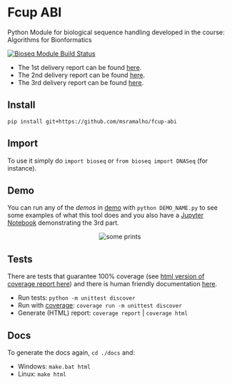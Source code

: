 # Fcup ABI
Python Module for biological sequence handling developed in the course: Algorithms for Bionformatics

[![Bioseq Module Build Status](https://travis-ci.com/msramalho/fcup-abi.svg?token=peexEWPZnZuwQpsysvdo&branch=master)](https://travis-ci.com/msramalho/fcup-abi)

 * The 1st delivery report can be found [here](report/part1/report.pdf).
 * The 2nd delivery report can be found [here](report/part2/report.pdf).
 * The 3rd delivery report can be found [here](report/part3/report.pdf).

## Install
`pip install git+https://github.com/msramalho/fcup-abi`

## Import

To use it simply do `import bioseq` or `from bioseq import DNASeq` (for instance).


## Demo
You can run any of the _demos_ in [demo](demo/) with `python DEMO_NAME.py` to see some examples of what this tool does and you also have a [Jupyter Notebook](README.ipynb) demonstrating the 3rd part. 

<p align="center"><img alt="some prints" src="https://i.imgur.com/HC5kmRL.gif"/></p>


## Tests
There are tests that guarantee 100% coverage (see [html version of coverage report here](htmlcov/index.html)) and there is human friendly documentation [here](docs/_build/html/index.html).

* Run tests: `python -m unittest discover`
* Run with [coverage](https://coverage.readthedocs.io/): `coverage run -m unittest discover`
* Generate (HTML) report: `coverage report` | `coverage html`

## Docs
To generate the docs again, `cd ./docs` and:
 * Windows: `make.bat html`
 * Linux: `make html`
